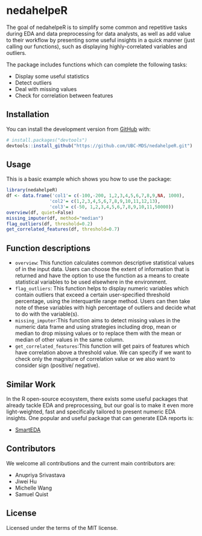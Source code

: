 
<!-- README.md is generated from README.Rmd. Please edit that file -->

# nedahelpeR

<!-- badges: start -->
<!-- badges: end -->

The goal of nedahelpeR is to simplify some common and repetitive tasks
during EDA and data preprocessing for data analysts, as well as add
value to their workflow by presenting some useful insights in a quick
manner (just calling our functions), such as displaying
highly-correlated variables and outliers.

The package includes functions which can complete the following tasks:

-   Display some useful statistics
-   Detect outliers
-   Deal with missing values
-   Check for correlation between features

## Installation

You can install the development version from
[GitHub](https://github.com/) with:

``` r
# install.packages("devtools")
devtools::install_github("https://github.com/UBC-MDS/nedahelpeR.git")
```

## Usage

This is a basic example which shows you how to use the package:

``` r
library(nedahelpeR)
df <- data.frame('col1'= c(-100,-200, 1,2,3,4,5,6,7,8,9,NA, 1000), 
                'col2'= c(1,2,3,4,5,6,7,8,9,10,11,12,13),
                'col3'= c(-50, 1,2,3,4,5,6,7,8,9,10,11,50000))
overview(df, quiet=False)
missing_imputer(df, method="median")
flag_outliers(df, threshold=0.2)
get_correlated_features(df, threshold=0.7)
```

## Function descriptions

-   `overview`: This function calculates common descriptive statistical
    values of in the input data. Users can choose the extent of
    information that is returned and have the option to use the function
    as a means to create statistical variables to be used elsewhere in
    the environment.
-   `flag_outliers`: This function helps to display numeric variables
    which contain outliers that exceed a certain user-specified
    threshold percentage, using the interquartile range method. Users
    can then take note of these variables with high percentage of
    outliers and decide what to do with the variable(s).
-   `missing_imputer`:This function aims to detect missing values in the
    numeric data frame and using strategies including drop, mean or
    median to drop missing values or to replace them with the mean or
    median of other values in the same column.
-   `get_correlated_features`:This function will get pairs of features
    which have correlation above a threshold value. We can specify if we
    want to check only the magniture of correlation value or we also
    want to consider sign (positive/ negative).

## Similar Work

In the R open-source ecosystem, there exists some useful packages that
already tackle EDA and preprocessing, but our goal is to make it even
more light-weighted, fast and specifically tailored to present numeric
EDA insights. One popular and useful package that can generate EDA
reports is:

-   [SmartEDA](https://cran.r-project.org/web/packages/SmartEDA/vignettes/SmartEDA.html)

## Contributors

We welcome all contributions and the current main contributors are:

-   Anupriya Srivastava
-   Jiwei Hu
-   Michelle Wang
-   Samuel Quist

## License

Licensed under the terms of the MIT license.

